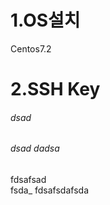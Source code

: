 # 1.OS설치
Centos7.2 <br/>

# 2.SSH Key
###### dsad
###### dsad dadsa
fdsafsad <br/>
fsda_
fdsafsdafsda

